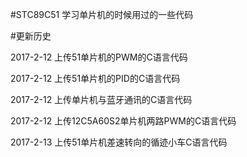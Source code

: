 #STC89C51
学习单片机的时候用过的一些代码



#更新历史

2017-2-12 上传51单片机的PWM的C语言代码 

2017-2-12 上传51单片机的PID的C语言代码   

2017-2-12 上传单片机与蓝牙通讯的C语言代码

2017-2-12 上传12C5A60S2单片机两路PWM的C语言代码

2017-2-13 上传51单片机差速转向的循迹小车C语言代码
